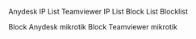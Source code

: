 Anydesk IP List
Teamviewer IP List
Block List
Blocklist

Block Anydesk mikrotik
Block Teamviewer mikrotik
